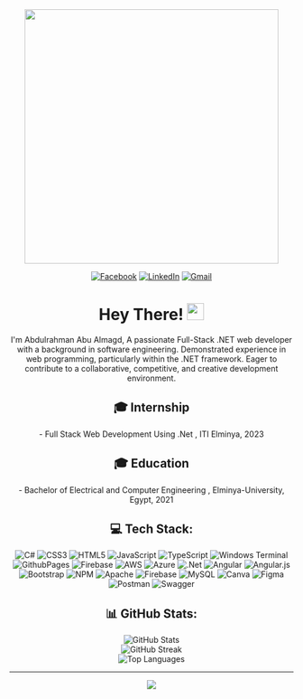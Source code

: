 <div align="center">

  <div id="header" >
    <img src="https://media3.giphy.com/media/qgQUggAC3Pfv687qPC/giphy.gif" width="450"/>
  </div>

[![Facebook](https://img.shields.io/badge/Facebook-%231877F2.svg?logo=Facebook&logoColor=white&style=flat-square&scale=2)](https://www.facebook.com/abdo.ahmed.abo.elmagd)
[![LinkedIn](https://img.shields.io/badge/LinkedIn-%230077B5.svg?logo=linkedin&logoColor=white&style=flat-square&scale=2)](https://linkedin.com/in/abdulrahmanabualmagd)
[![Gmail](https://img.shields.io/badge/Gmail-%23FF0000.svg?logo=gmail&logoColor=white&style=flat-square&scale=2)](mailto:abdulrahmanabualmagd@gmail.com)




   <h1 align="center">
    Hey There!
    <img src="https://media.giphy.com/media/hvRJCLFzcasrR4ia7z/giphy.gif" width="30px"/>
  </h1>



I'm Abdulrahman Abu Almagd, A passionate Full-Stack .NET web developer with a background in software engineering. Demonstrated experience in web programming, particularly within the .NET framework. Eager to contribute to a collaborative, competitive, and creative development environment.

## 🎓 Internship

<p align="center">
- Full Stack Web Development Using .Net , ITI Elminya, 2023
</p>

## 🎓 Education

<p align="center">
- Bachelor of Electrical and Computer Engineering , Elminya-University, Egypt, 2021
</p>


## 💻 Tech Stack:

![C#](https://img.shields.io/badge/c%23-%23239120.svg?style=for-the-badge&logo=c-sharp&logoColor=white) ![CSS3](https://img.shields.io/badge/css3-%231572B6.svg?style=for-the-badge&logo=css3&logoColor=white) ![HTML5](https://img.shields.io/badge/html5-%23E34F26.svg?style=for-the-badge&logo=html5&logoColor=white) ![JavaScript](https://img.shields.io/badge/javascript-%23323330.svg?style=for-the-badge&logo=javascript&logoColor=%23F7DF1E) ![TypeScript](https://img.shields.io/badge/typescript-%23007ACC.svg?style=for-the-badge&logo=typescript&logoColor=white) ![Windows Terminal](https://img.shields.io/badge/Windows%20Terminal-%234D4D4D.svg?style=for-the-badge&logo=windows-terminal&logoColor=white) ![GithubPages](https://img.shields.io/badge/github%20pages-121013?style=for-the-badge&logo=github&logoColor=white) ![Firebase](https://img.shields.io/badge/firebase-%23039BE5.svg?style=for-the-badge&logo=firebase) ![AWS](https://img.shields.io/badge/AWS-%23FF9900.svg?style=for-the-badge&logo=amazon-aws&logoColor=white) ![Azure](https://img.shields.io/badge/azure-%230072C6.svg?style=for-the-badge&logo=microsoftazure&logoColor=white) ![.Net](https://img.shields.io/badge/.NET-5C2D91?style=for-the-badge&logo=.net&logoColor=white) ![Angular](https://img.shields.io/badge/angular-%23DD0031.svg?style=for-the-badge&logo=angular&logoColor=white) ![Angular.js](https://img.shields.io/badge/angular.js-%23E23237.svg?style=for-the-badge&logo=angularjs&logoColor=white) ![Bootstrap](https://img.shields.io/badge/bootstrap-%238511FA.svg?style=for-the-badge&logo=bootstrap&logoColor=white) ![NPM](https://img.shields.io/badge/NPM-%23CB3837.svg?style=for-the-badge&logo=npm&logoColor=white) ![Apache](https://img.shields.io/badge/apache-%23D42029.svg?style=for-the-badge&logo=apache&logoColor=white) ![Firebase](https://img.shields.io/badge/Firebase-039BE5?style=for-the-badge&logo=Firebase&logoColor=white) ![MySQL](https://img.shields.io/badge/mysql-%2300000f.svg?style=for-the-badge&logo=mysql&logoColor=white) ![Canva](https://img.shields.io/badge/Canva-%2300C4CC.svg?style=for-the-badge&logo=Canva&logoColor=white) ![Figma](https://img.shields.io/badge/figma-%23F24E1E.svg?style=for-the-badge&logo=figma&logoColor=white) ![Postman](https://img.shields.io/badge/Postman-FF6C37?style=for-the-badge&logo=postman&logoColor=white) ![Swagger](https://img.shields.io/badge/-Swagger-%23Clojure?style=for-the-badge&logo=swagger&logoColor=white)


## 📊 GitHub Stats:

![GitHub Stats](https://github-readme-stats.vercel.app/api?username=Abdulrhman-Ahmad&theme=dark&hide_border=true&include_all_commits=false&count_private=false&width=450)<br/>
![GitHub Streak](https://github-readme-streak-stats.herokuapp.com/?user=Abdulrhman-Ahmad&theme=dark&hide_border=true&width=450)<br/>
![Top Languages](https://github-readme-stats.vercel.app/api/top-langs/?username=Abdulrhman-Ahmad&theme=dark&hide_border=true&include_all_commits=false&count_private=false&layout=compact&width=450)


---

[![](https://visitcount.itsvg.in/api?id=Abdulrhman-Ahmad&icon=0&color=0)](https://visitcount.itsvg.in)






</div>


